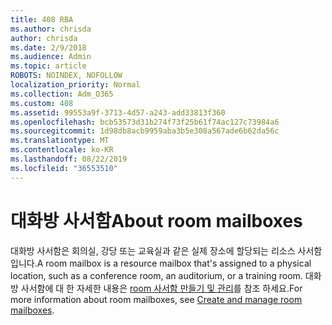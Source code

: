 ```yaml
---
title: 408 RBA
ms.author: chrisda
author: chrisda
ms.date: 2/9/2018
ms.audience: Admin
ms.topic: article
ROBOTS: NOINDEX, NOFOLLOW
localization_priority: Normal
ms.collection: Adm_O365
ms.custom: 408
ms.assetid: 99553a9f-3713-4d57-a243-add33813f360
ms.openlocfilehash: bcb53573d31b274f73f25b61f74ac127c73984a6
ms.sourcegitcommit: 1d98db8acb9959aba3b5e308a567ade6b62da56c
ms.translationtype: MT
ms.contentlocale: ko-KR
ms.lasthandoff: 08/22/2019
ms.locfileid: "36553510"
---
```

# <a name="about-room-mailboxes"></a><span data-ttu-id="c4332-102">대화방 사서함</span><span class="sxs-lookup"><span data-stu-id="c4332-102">About room mailboxes</span></span>

<span data-ttu-id="c4332-103">대화방 사서함은 회의실, 강당 또는 교육실과 같은 실제 장소에 할당되는 리소스 사서함입니다.</span><span class="sxs-lookup"><span data-stu-id="c4332-103">A room mailbox is a resource mailbox that's assigned to a physical location, such as a conference room, an auditorium, or a training room.</span></span> <span data-ttu-id="c4332-104">대화방 사서함에 대 한 자세한 내용은 [room 사서함 만들기 및 관리](https://go.microsoft.com/fwlink/p/?linkid=717533)를 참조 하세요.</span><span class="sxs-lookup"><span data-stu-id="c4332-104">For more information about room mailboxes, see [Create and manage room mailboxes](https://go.microsoft.com/fwlink/p/?linkid=717533).</span></span>
